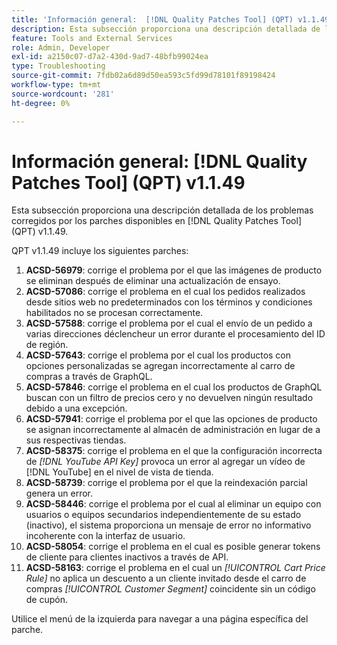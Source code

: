 ```yaml
---
title: 'Información general:  [!DNL Quality Patches Tool] (QPT) v1.1.49'
description: Esta subsección proporciona una descripción detallada de los problemas corregidos por los parches disponibles en  [!DNL Quality Patches Tool] (QPT) v1.1.49.
feature: Tools and External Services
role: Admin, Developer
exl-id: a2150c07-d7a2-430d-9ad7-48bfb99024ea
type: Troubleshooting
source-git-commit: 7fdb02a6d89d50ea593c5fd99d78101f89198424
workflow-type: tm+mt
source-wordcount: '281'
ht-degree: 0%

---
```


# Información general: [!DNL Quality Patches Tool] (QPT) v1.1.49

Esta subsección proporciona una descripción detallada de los problemas corregidos por los parches disponibles en [!DNL Quality Patches Tool] (QPT) v1.1.49.

QPT v1.1.49 incluye los siguientes parches:

1. **ACSD-56979**: corrige el problema por el que las imágenes de producto se eliminan después de eliminar una actualización de ensayo.
1. **ACSD-57086**: corrige el problema en el cual los pedidos realizados desde sitios web no predeterminados con los términos y condiciones habilitados no se procesan correctamente.
1. **ACSD-57588**: corrige el problema por el cual el envío de un pedido a varias direcciones déclencheur un error durante el procesamiento del ID de región.
1. **ACSD-57643**: corrige el problema por el cual los productos con opciones personalizadas se agregan incorrectamente al carro de compras a través de GraphQL.
1. **ACSD-57846**: corrige el problema en el cual los productos de GraphQL buscan con un filtro de precios cero y no devuelven ningún resultado debido a una excepción.
1. **ACSD-57941**: corrige el problema por el que las opciones de producto se asignan incorrectamente al almacén de administración en lugar de a sus respectivas tiendas.
1. **ACSD-58375**: corrige el problema en el que la configuración incorrecta de *[!DNL YouTube API Key]* provoca un error al agregar un vídeo de [!DNL YouTube] en el nivel de vista de tienda.
1. **ACSD-58739**: corrige el problema por el que la reindexación parcial genera un error.
1. **ACSD-58446**: corrige el problema por el cual al eliminar un equipo con usuarios o equipos secundarios independientemente de su estado (inactivo), el sistema proporciona un mensaje de error no informativo incoherente con la interfaz de usuario.
1. **ACSD-58054**: corrige el problema en el cual es posible generar tokens de cliente para clientes inactivos a través de API.
1. **ACSD-58163**: corrige el problema en el cual un *[!UICONTROL Cart Price Rule]* no aplica un descuento a un cliente invitado desde el carro de compras *[!UICONTROL Customer Segment]* coincidente sin un código de cupón.

Utilice el menú de la izquierda para navegar a una página específica del parche.
